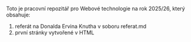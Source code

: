 Toto je pracovní repozitář pro Webové technologie na rok 2025/26, který obsahuje:
1. referát na Donalda Ervina Knutha v soboru referat.md
2. první stránky vytvořené v HTML
